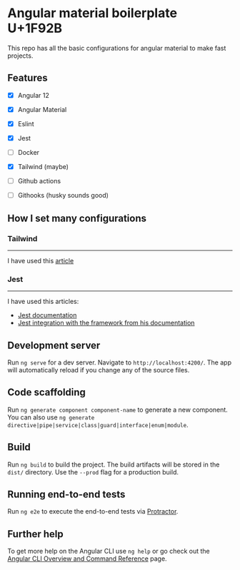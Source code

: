 # Angular material boilerplate U+1F92B

This repo has all the basic configurations for angular material to make fast projects.

## Features

- [x] Angular 12
- [x] Angular Material
- [x] Eslint
- [x] Jest
- [ ] Docker
- [x] Tailwind (maybe)
- [ ] Github actions 
- [ ] Githooks (husky sounds good)


## How I set many configurations


### Tailwind
-----------------------

I have used this [article](https://jacobneterer.medium.com/angular-and-tailwindcss-2388fb6e0bab)


### Jest
------------------------

I have used this articles:

- [Jest documentation](https://jestjs.io/docs/getting-started)
- [Jest integration with the framework from his documentation](https://www.xfive.co/blog/testing-angular-faster-jest/)



## Development server

Run `ng serve` for a dev server. Navigate to `http://localhost:4200/`. The app will automatically reload if you change any of the source files.

## Code scaffolding

Run `ng generate component component-name` to generate a new component. You can also use `ng generate directive|pipe|service|class|guard|interface|enum|module`.

## Build

Run `ng build` to build the project. The build artifacts will be stored in the `dist/` directory. Use the `--prod` flag for a production build.

## Running end-to-end tests

Run `ng e2e` to execute the end-to-end tests via [Protractor](http://www.protractortest.org/).

## Further help

To get more help on the Angular CLI use `ng help` or go check out the [Angular CLI Overview and Command Reference](https://angular.io/cli) page.
